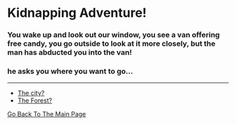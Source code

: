 # Kidnapping Adventure!
### You wake up and look out our window, you see a van offering free candy, you go outside to look at it more closely, but the man has abducted you into the van!
### he asks you where you want to go...
---

* [The city?](City.md)
* [The Forest?](FOREST/Forest.md)



[Go Back To The Main Page](../home.md)
